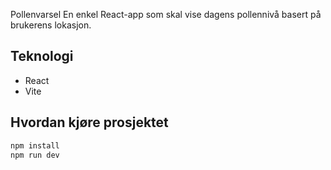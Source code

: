 Pollenvarsel 
En enkel React-app som skal vise dagens pollennivå basert på brukerens lokasjon.

## Teknologi 

- React 
- Vite 

## Hvordan kjøre prosjektet 
```bash 
npm install
npm run dev 
